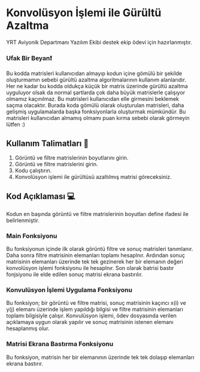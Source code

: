 # Konvolüsyon İşlemi ile Gürültü Azaltma
YRT Aviyonik Departmanı Yazılım Ekibi destek ekip ödevi için hazırlanmıştır.

### Ufak Bir Beyan❗
Bu kodda matrisleri kullanıcıdan almayıp kodun içine gömülü bir şekilde oluşturmamın sebebi gürültü azaltma algoritmalarının kullanım alanlarıdır. Her ne kadar bu kodda oldukça küçük bir matris üzerinde gürültü azaltma uyguluyor olsak da normal şartlarda çok daha büyük matrislerle çalışıyor olmamız kaçınılmaz. Bu matrisleri kullanıcıdan elle girmesini beklemek saçma olacaktır. Burada koda gömülü olarak oluşturulan matrisleri, daha gelişmiş uygulamalarda başka fonksiyonlarla oluşturmak mümkündür. Bu matrisleri kullanıcıdan almamış olmamı puan kırma sebebi olarak görmeyin lütfen :)

## Kullanım Talimatları 📝
1. Görüntü ve filtre matrislerinin boyutlarını girin.
2. Görüntü ve filtre matrislerini girin.
3. Kodu çalıştırın.
4. Konvolüsyon işlemi ile gürültüsü azaltılmış matrisi göreceksiniz.

## Kod Açıklaması 💻

Kodun en başında görüntü ve filtre matrislerinin boyutları define ifadesi ile belirlenmiştir.

### Main Fonksiyonu
Bu fonksiyonun içinde ilk olarak görüntü filtre ve sonuç matrisleri tanımlanır. Daha sonra filtre matrisinin elemanları toplamı hesaplnır. Ardından sonuç matrisinin elemanları üzerinde tek tek gezinerek her bir elemanın değeri konvolüsyon işlemi fonksiyonu ile hesaplnır. Son olarak batrisi bastır fonjsiyonu ile elde edilen sonuç matrisi ekrana bastırılır.

### Konvulüsyon İşlemi Uygulama Fonksiyonu
Bu fonksiyon; bir görüntü ve filtre matrisi, sonuç matrisinin kaçıncı x(i) ve y(j) elemanı üzerinde işlem yapıldığı bilgisi ve filtre matrisinin elemanları toplamı bilgisiyle çalışır. Konvulüsyon işlemi, ödev dosyasında verilen açıklamaya uygun olarak yapılır ve sonuç matrisinin istenen elemanı hesaplanmış olur.


### Matrisi Ekrana Bastırma Fonksiyonu
Bu fonksiyon, matrisin her bir elemanının üzerinde tek tek dolaşıp elemanları ekrana bastırır.
